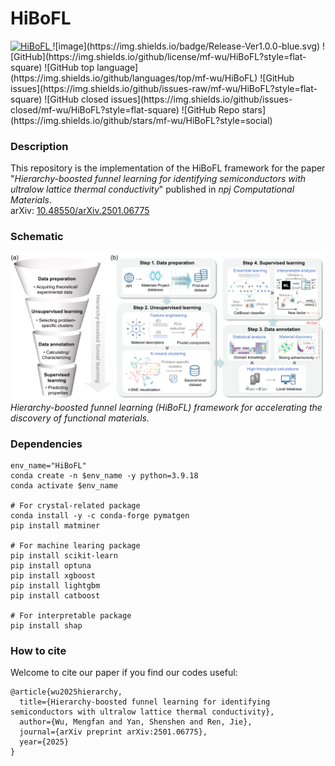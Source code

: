 # HiBoFL
<a href="https://github.com/mf-wu/HiBoFL">
  <img alt="HiBoFL" src="https://img.shields.io/badge/Machine%20Learning-HiBoFL-blue.svg">
</a>
![image](https://img.shields.io/badge/Release-Ver1.0.0-blue.svg)
![GitHub](https://img.shields.io/github/license/mf-wu/HiBoFL?style=flat-square)
![GitHub top language](https://img.shields.io/github/languages/top/mf-wu/HiBoFL)
![GitHub issues](https://img.shields.io/github/issues-raw/mf-wu/HiBoFL?style=flat-square)
![GitHub closed issues](https://img.shields.io/github/issues-closed/mf-wu/HiBoFL?style=flat-square)
![GitHub Repo stars](https://img.shields.io/github/stars/mf-wu/HiBoFL?style=social) 

### Description
This repository is the implementation of the HiBoFL framework for the paper "*Hierarchy-boosted funnel learning for identifying semiconductors with ultralow lattice thermal conductivity*" published in *npj Computational Materials*.  
arXiv: [10.48550/arXiv.2501.06775](https://arxiv.org/abs/2501.06775)

### Schematic
![image](https://github.com/mf-wu/HiBoFL/blob/main/figure/Fig1.png)
*Hierarchy-boosted funnel learning (HiBoFL) framework for accelerating the discovery of functional materials.*

### Dependencies
```
env_name="HiBoFL"
conda create -n $env_name -y python=3.9.18
conda activate $env_name

# For crystal-related package
conda install -y -c conda-forge pymatgen
pip install matminer

# For machine learing package
pip install scikit-learn
pip install optuna
pip install xgboost
pip install lightgbm
pip install catboost

# For interpretable package
pip install shap
```

### How to cite
Welcome to cite our paper if you find our codes useful:
```
@article{wu2025hierarchy,
  title={Hierarchy-boosted funnel learning for identifying semiconductors with ultralow lattice thermal conductivity},
  author={Wu, Mengfan and Yan, Shenshen and Ren, Jie},
  journal={arXiv preprint arXiv:2501.06775},
  year={2025}
}
```
